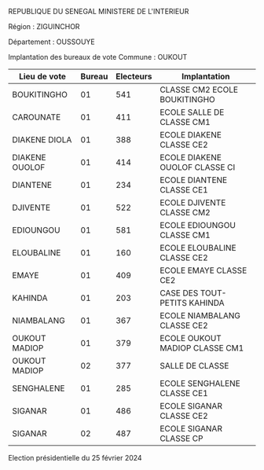 REPUBLIQUE DU SENEGAL MINISTERE DE L'INTERIEUR

Région : ZIGUINCHOR

Département : OUSSOUYE

Implantation des bureaux de vote Commune : OUKOUT

| Lieu de vote | Bureau | Electeurs | Implantation |
| - | - | - | - |
| BOUKITINGHO | 01 | 541 | CLASSE CM2 ECOLE BOUKITINGHO |
| CAROUNATE | 01 | 411 | ECOLE SALLE DE CLASSE CM1 |
| DIAKENE DIOLA | 01 | 388 | ECOLE DIAKENE CLASSE CE2 |
| DIAKENE OUOLOF | 01 | 414 | ECOLE DIAKENE OUOLOF CLASSE CI |
| DIANTENE | 01 | 234 | ECOLE DIANTENE CLASSE CE1 |
| DJIVENTE | 01 | 522 | ECOLE DJIVENTE CLASSE CM2 |
| EDIOUNGOU | 01 | 581 | ECOLE EDIOUNGOU CLASSE CM1 |
| ELOUBALINE | 01 | 160 | ECOLE ELOUBALINE CLASSE CE2 |
| EMAYE | 01 | 409 | ECOLE EMAYE CLASSE CE2 |
| KAHINDA | 01 | 203 | CASE DES TOUT-PETITS KAHINDA |
| NIAMBALANG | 01 | 367 | ECOLE NIAMBALANG CLASSE CE2 |
| OUKOUT MADIOP | 01 | 379 | ECOLE OUKOUT MADIOP CLASSE CM1 |
| OUKOUT MADIOP | 02 | 377 | SALLE DE CLASSE |
| SENGHALENE | 01 | 285 | ECOLE SENGHALENE CLASSE CE1 |
| SIGANAR | 01 | 486 | ECOLE SIGANAR CLASSE CE2 |
| SIGANAR | 02 | 487 | ECOLE SIGANAR CLASSE CP |

<!-- PageNumber="3/5" -->

Election présidentielle du 25 février 2024
